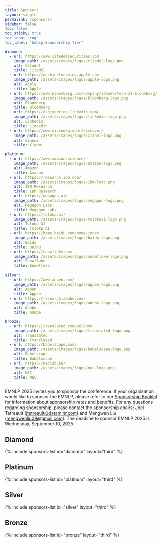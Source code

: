 ```yaml
---
title: Sponsors
layout: single
permalink: /sponsors/
sidebar: false
toc: false
toc_sticky: true
toc_icon: "cog"
toc_label: "&nbsp;Sponsorship Tier"

diamond:
  - url: https://www.citadelsecurities.com
    image_path: /assets/images/logos/citadel-logo.png
    alt: Citadel
    title: Citadel
  - url: https://machinelearning.apple.com
    image_path: /assets/images/logos/apple-logo.png
    alt: Apple
    title: Apple
  - url: https://www.bloomberg.com/company/values/tech-at-bloomberg/
    image_path: /assets/images/logos/bloomberg-logo.png
    alt: Bloomberg
    title: Bloomberg
  - url: https://engineering.linkedin.com/
    image_path: /assets/images/logos/linkedin-logo.png
    alt: Linkedin
    title: Linkedin
  - url: https://www.mi.com/global/discover/
    image_path: /assets/images/logos/xiaomi-logo.png
    alt: Xiaomi
    title: Xiaomi

platinum:
  - url: https://www.amazon.science/
    image_path: /assets/images/logos/amazon-logo.png
    alt: Amazon
    title: Amazon
  - url: https://research.ibm.com/
    image_path: /assets/images/logos/ibm-logo.png
    alt: IBM Research
    title: IBM Research
  - url: https://megagon.ai/
    image_path: /assets/images/logos/megagon-logo.png
    alt: Megagon Labs
    title: Megagon Labs
  - url: https://toloka.ai/
    image_path: /assets/images/logos/tolokaai-logo.png
    alt: Toloka AI
    title: Toloka AI
  - url: https://home.baidu.com/home/index
    image_path: /assets/images/logos/baidu-logo.png
    alt: Baidu
    title: Baidu
  - url: https://snowflake.com
    image_path: /assets/images/logos/snowflake-logo.png
    alt: Snowflake
    title: Snowflake

silver:
  - url: https://www.appen.com/
    image_path: /assets/images/logos/appen-logo.png
    alt: Appen
    title: Appen
  - url: https://research.adobe.com/
    image_path: /assets/images/logos/adobe-logo.png
    alt: Adobe
    title: Adobe

bronze:
  - url: https://translated.com/welcome
    image_path: /assets/images/logos/translated-logo.png
    alt: Translated
    title: Translated
  - url: https://babelscape.com/
    image_path: /assets/images/logos/babelscape-logo.png
    alt: Babelscape
    title: Babelscape
  - url: https://neclab.eu/
    image_path: /assets/images/logos/nec-logo.png
    alt: NEC
    title: NEC
---
```


EMNLP 2025 invites you to sponsor the conference. If your organization would like to sponsor the EMNLP, please refer to our [Sponsorship Booklet](/assets/Sponsorship%20brochure%20for%20ACL%202025%20conferences.pdf) for information about sponsorship rates and benefits. For any questions regarding sponsorship, please contact the sponsorship chairs: Joel Tetreault (<jtetreault@dataminr.com>) and Mengwen Liu (<mengwenliu09@gmail.com>).  The deadline to sponsor EMNLP 2025 is Wednesday, September 10, 2025.

<style>
.sponsors-list { justify-content: flex-start; }
.sponsors-list > a {
  display: flex;
  flex-direction: row;
  justify-content: center;
  background-color: #fff;
  border: 1px solid #d3d3d3;
  border-radius: 5px;
  align-items: center;
  margin: 0.2em;
  padding: 0.5em;
  text-align: center;
}
.sponsors-list a { text-decoration: none; }
.sponsors-list > a > .dummy-padding { margin-top: 100%; }
.sponsors-list > a > img { margin: 0; }
.sponsors-list > a:hover { box-shadow: 0 0 10px #00000044; }
.sponsors-list > a:hover > img { box-shadow: none !important; }
</style>

## Diamond

{% include sponsors-list id="diamond" layout="third" %}

## Platinum

{% include sponsors-list id="platinum" layout="third" %}

<!-- 
## Gold

{% include sponsors-list id="gold" layout="third" %}
-->

## Silver

{% include sponsors-list id="silver" layout="third" %}

## Bronze

{% include sponsors-list id="bronze" layout="third" %}